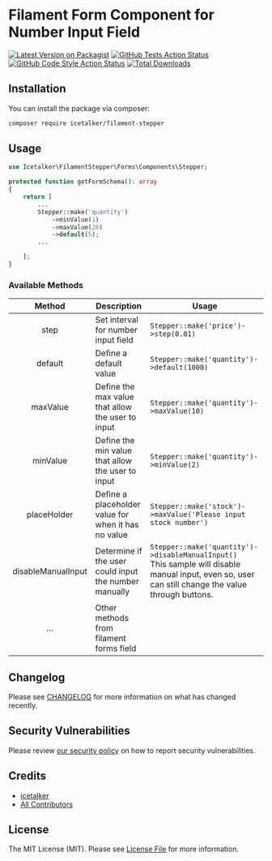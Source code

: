 # Filament Form Component for Number Input Field 

[![Latest Version on Packagist](https://img.shields.io/packagist/v/icetalker/filament-stepper.svg?style=flat-square)](https://packagist.org/packages/icetalker/filament-stepper)
[![GitHub Tests Action Status](https://img.shields.io/github/workflow/status/icetalker/filament-stepper/run-tests?label=tests)](https://github.com/icetalker/filament-stepper/actions?query=workflow%3Arun-tests+branch%3Amain)
[![GitHub Code Style Action Status](https://img.shields.io/github/workflow/status/icetalker/filament-stepper/Check%20&%20fix%20styling?label=code%20style)](https://github.com/icetalker/filament-stepper/actions?query=workflow%3A"Check+%26+fix+styling"+branch%3Amain)
[![Total Downloads](https://img.shields.io/packagist/dt/icetalker/filament-stepper.svg?style=flat-square)](https://packagist.org/packages/icetalker/filament-stepper)

## Installation

You can install the package via composer:

```bash
composer require icetalker/filament-stepper
```

## Usage

```php
use Icetalker\FilamentStepper\Forms\Components\Stepper;

protected function getFormSchema(): array
{
    return [
        ...
        Stepper::make('quantity')
            ->minValue(1)
            ->maxValue(20)
            ->default(5);
        ...

    ];
}
```

### Available Methods

| Method | Description | Usage|
|:----:|----|----|
| step | Set interval for number input field | `Stepper::make('price')->step(0.01)`|
| default | Define a default value | `Stepper::make('quantity')->default(1000)` |
| maxValue | Define the max value that allow the user to input | `Stepper::make('quantity')->maxValue(10)` |
| minValue | Define the min value that allow the user to input | `Stepper::make('quantity')->minValue(2)` 
| placeHolder | Define a placeholder value for when it has no value | `Stepper::make('stock')->maxValue('Please input stock number')` 
| disableManualInput | Determine if the user could input the number manually | `Stepper::make('quantity')->disableManualInput()` <br/>  This sample will disable manual input, even so, user can still change the value through buttons. |
| ... | Other methods from filament forms field |

## Changelog

Please see [CHANGELOG](CHANGELOG.md) for more information on what has changed recently.

## Security Vulnerabilities

Please review [our security policy](../../security/policy) on how to report security vulnerabilities.

## Credits

- [icetalker](https://github.com/icetalker)
- [All Contributors](../../contributors)

## License

The MIT License (MIT). Please see [License File](LICENSE.md) for more information.

